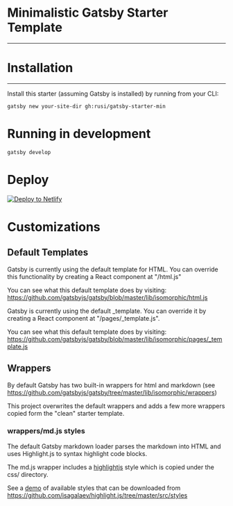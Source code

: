 # Minimalistic Gatsby Starter Template
---

# Installation
---
Install this starter (assuming Gatsby is installed) by running from your CLI: 
```
gatsby new your-site-dir gh:rusi/gatsby-starter-min
```

# Running in development
```
gatsby develop
```

# Deploy

[![Deploy to Netlify](https://www.netlify.com/img/deploy/button.svg)](https://app.netlify.com/start/deploy?repository=https://github.com/rusi/gatsby-starter-min)

# Customizations

## Default Templates

Gatsby is currently using the default template for HTML. You can override
this functionality by creating a React component at "/html.js"

You can see what this default template does by visiting:
https://github.com/gatsbyjs/gatsby/blob/master/lib/isomorphic/html.js

Gatsby is currently using the default _template. You can override it by
creating a React component at "/pages/_template.js".

You can see what this default template does by visiting:
https://github.com/gatsbyjs/gatsby/blob/master/lib/isomorphic/pages/_template.js

## Wrappers

By default Gatsby has two built-in wrappers for html and markdown (see https://github.com/gatsbyjs/gatsby/tree/master/lib/isomorphic/wrappers)

This project overwrites the default wrappers and adds a few more wrappers copied form the "clean" starter template.

### wrappers/md.js styles

The default Gatsby markdown loader parses the markdown into HTML and uses Highlight.js to syntax highlight code blocks.

The md.js wrapper includes a [highlightjs](https://highlightjs.org) style which is copied under the css/ directory. 

See a [demo](https://highlightjs.org/static/demo/) of available styles that can be downloaded from https://github.com/isagalaev/highlight.js/tree/master/src/styles


